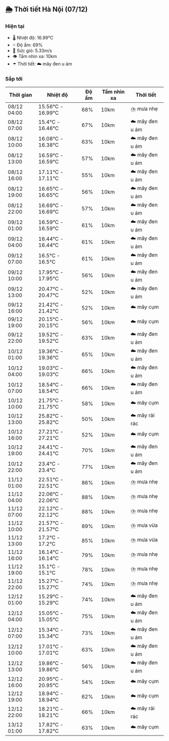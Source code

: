 ## 🌦️ Thời tiết Hà Nội (07/12)

### Hiện tại

- 🌡️ Nhiệt độ: 16.99℃
- 💦 Độ ẩm: 69%
- 💨 Sức gió: 5.33m/s
- 👁️ Tầm nhìn xa: 10km
- ☂️ Thời tiết: ☁️ mây đen u ám

### Sắp tới

| Thời gian | Nhiệt độ | Độ ẩm | Tầm nhìn xa | Thời tiết |
| --- | --- | --- | --- | --- |
| 08/12 04:00 | 15.56℃ - 16.99℃ | 68% | 10km | ⛈️ mưa nhẹ |
| 08/12 07:00 | 15.4℃ - 16.46℃ | 67% | 10km | ☁️ mây đen u ám |
| 08/12 10:00 | 16.08℃ - 16.38℃ | 63% | 10km | ☁️ mây đen u ám |
| 08/12 13:00 | 16.59℃ - 16.59℃ | 57% | 10km | ☁️ mây đen u ám |
| 08/12 16:00 | 17.11℃ - 17.11℃ | 55% | 10km | ☁️ mây đen u ám |
| 08/12 19:00 | 16.65℃ - 16.65℃ | 56% | 10km | ☁️ mây đen u ám |
| 08/12 22:00 | 16.69℃ - 16.69℃ | 57% | 10km | ☁️ mây đen u ám |
| 09/12 01:00 | 16.59℃ - 16.59℃ | 61% | 10km | ☁️ mây đen u ám |
| 09/12 04:00 | 16.44℃ - 16.44℃ | 61% | 10km | ☁️ mây đen u ám |
| 09/12 07:00 | 16.5℃ - 16.5℃ | 61% | 10km | ☁️ mây đen u ám |
| 09/12 10:00 | 17.95℃ - 17.95℃ | 56% | 10km | ☁️ mây đen u ám |
| 09/12 13:00 | 20.47℃ - 20.47℃ | 52% | 10km | ☁️ mây đen u ám |
| 09/12 16:00 | 21.42℃ - 21.42℃ | 52% | 10km | ☁️ mây cụm |
| 09/12 19:00 | 20.15℃ - 20.15℃ | 56% | 10km | ☁️ mây cụm |
| 09/12 22:00 | 19.52℃ - 19.52℃ | 63% | 10km | ☁️ mây đen u ám |
| 10/12 01:00 | 19.36℃ - 19.36℃ | 65% | 10km | ☁️ mây đen u ám |
| 10/12 04:00 | 19.03℃ - 19.03℃ | 66% | 10km | ☁️ mây đen u ám |
| 10/12 07:00 | 18.54℃ - 18.54℃ | 66% | 10km | ☁️ mây đen u ám |
| 10/12 10:00 | 21.75℃ - 21.75℃ | 58% | 10km | ☁️ mây cụm |
| 10/12 13:00 | 25.82℃ - 25.82℃ | 50% | 10km | ☁️ mây rải rác |
| 10/12 16:00 | 27.21℃ - 27.21℃ | 52% | 10km | ☁️ mây cụm |
| 10/12 19:00 | 24.41℃ - 24.41℃ | 70% | 10km | ☁️ mây đen u ám |
| 10/12 22:00 | 23.4℃ - 23.4℃ | 77% | 10km | ☁️ mây đen u ám |
| 11/12 01:00 | 22.51℃ - 22.51℃ | 86% | 10km | ⛈️ mưa nhẹ |
| 11/12 04:00 | 22.06℃ - 22.06℃ | 88% | 10km | ⛈️ mưa nhẹ |
| 11/12 07:00 | 22.12℃ - 22.12℃ | 88% | 10km | ⛈️ mưa nhẹ |
| 11/12 10:00 | 21.57℃ - 21.57℃ | 89% | 10km | ⛈️ mưa vừa |
| 11/12 13:00 | 17.2℃ - 17.2℃ | 85% | 10km | ⛈️ mưa vừa |
| 11/12 16:00 | 16.14℃ - 16.14℃ | 79% | 10km | ⛈️ mưa nhẹ |
| 11/12 19:00 | 15.1℃ - 15.1℃ | 78% | 10km | ⛈️ mưa nhẹ |
| 11/12 22:00 | 15.27℃ - 15.27℃ | 74% | 10km | ⛈️ mưa nhẹ |
| 12/12 01:00 | 15.29℃ - 15.29℃ | 74% | 10km | ☁️ mây đen u ám |
| 12/12 04:00 | 15.05℃ - 15.05℃ | 75% | 10km | ☁️ mây đen u ám |
| 12/12 07:00 | 15.34℃ - 15.34℃ | 73% | 10km | ☁️ mây đen u ám |
| 12/12 10:00 | 17.01℃ - 17.01℃ | 63% | 10km | ☁️ mây đen u ám |
| 12/12 13:00 | 19.86℃ - 19.86℃ | 56% | 10km | ☁️ mây đen u ám |
| 12/12 16:00 | 20.95℃ - 20.95℃ | 54% | 10km | ☁️ mây cụm |
| 12/12 19:00 | 18.94℃ - 18.94℃ | 62% | 10km | ☁️ mây cụm |
| 12/12 22:00 | 18.21℃ - 18.21℃ | 66% | 10km | ☁️ mây rải rác |
| 13/12 01:00 | 17.82℃ - 17.82℃ | 63% | 10km | ☁️ mây cụm |
